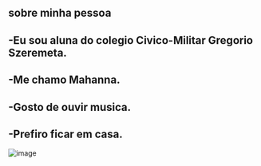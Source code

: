## sobre  minha pessoa

  
-Eu sou aluna do colegio Civico-Militar Gregorio Szeremeta.
-

-Me chamo **Mahanna**.
-

-Gosto de ouvir musica.
-


-Prefiro ficar em casa.
-


![image](https://github.com/user-attachments/assets/91f2bc07-9cb9-459b-b935-674649849a60)
